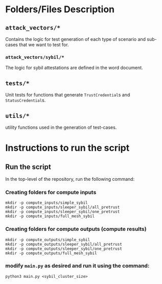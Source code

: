 # Folders/Files Description

## `attack_vectors/*`
Contains the logic for test generation of each type of scenario and sub-cases that we want to test for.

### `attack_vectors/sybil/*`
The logic for sybil attestations are defined in the word document.

## `tests/*`
Unit tests for functions that generate `TrustCredential`s and `StatusCredential`s.

## `utils/*`
utility functions used in the generation of test-cases. 

# Instructions to run the script

## Run the script
In the top-level of the repository, run the following command:

### Creating folders for compute inputs
```
mkdir -p compute_inputs/simple_sybil
mkdir -p compute_inputs/sleeper_sybil/all_pretrust
mkdir -p compute_inputs/sleeper_sybil/one_pretrust
mkdir -p compute_inputs/full_mesh_sybil
```

### Creating folders for compute outputs (compute results)
```
mkdir -p compute_outputs/simple_sybil
mkdir -p compute_outputs/sleeper_sybil/all_pretrust
mkdir -p compute_outputs/sleeper_sybil/one_pretrust
mkdir -p compute_outputs/full_mesh_sybil
```

### modify `main.py` as desired and run it using the command:
```
python3 main.py <sybil_cluster_size>
```
